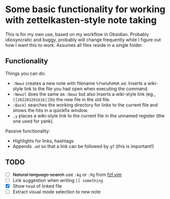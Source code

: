 # Some basic functionality for working with zettelkasten-style note taking

This is for my own use, based on my workflow in Obsidian. Probably
idiosyncratic and buggy, probably will change frequently while I figure out how
I want this to work. Assumes all files reside in a single folder.

## Functionality
Things you can do:
* `:Newz` creates a new note with filename `%Y%m%d%H%M.md`. Inserts a
  wiki-style link to the file you had open when executing the command.
* `:Newzl` does the same as `:Newz` but also inserts a wiki-style link (eg.,
  `[[202203201616]]`)to the new file in the old file.
* `:Backl` searches the working directory for links to the current file and
  shows the hits in a quickfix window.
* `,y` places a wiki-style link to the current file in the unnamed register
  (the one used for yank).

Passive functionality:
* Highlights for links, hashtags
* Appends `.md` so that a link can be followed by `gf` (this is important!)

## TODO
* [ ] ~~Natural language search~~ use `:Ag` or `:Rg` from
  [fzf.vim](https://github.com/junegunn/fzf.vim)
* [ ] Link suggestion when writing `[[ something`
* [x] Show `head` of linked file
* [ ] Extract visual mode selection to new note
